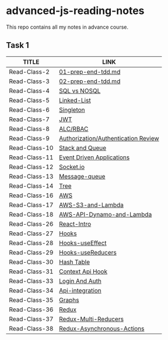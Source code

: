 # advanced-js-reading-notes
This repo contains all my notes in advance course.

## Task 1 


| TITLE  | LINK |
| --------  | -------- |
| Read-Class-2    | [01-prep-end-tdd.md](https://github.com/Oubaida996/advanced-js-reading-notes/blob/main/01-prep-end-tdd.md) | 
|Read-Class-3     |[02-prep-end-tdd.md](https://github.com/Oubaida996/advanced-js-reading-notes/blob/main/02-prep-end-tdd.md)  |
|Read-Class-4     |[SQL vs NOSQL](https://github.com/Oubaida996/advanced-js-reading-notes/blob/sql-vs-nosql/sql-vs-nosql.md)  |
|Read-Class-5     |[Linked-List](https://github.com/Oubaida996/advanced-js-reading-notes/blob/main/linked-list.md)  |
|Read-Class-6     |[Singleton](https://github.com/Oubaida996/advanced-js-reading-notes/blob/main/singleton-class-6.md)  |
|Read-Class-7     |[JWT](https://github.com/Oubaida996/advanced-js-reading-notes/blob/main/class-reading-07.md)  |
|Read-Class-8     |[ALC/RBAC](https://github.com/Oubaida996/advanced-js-reading-notes/blob/main/class-08-ACL.md)  |  
|Read-Class-9     |[Authorization/Authentication Review](https://github.com/Oubaida996/advanced-js-reading-notes/blob/main/review-authorization-and-authentication.md)  | 
|Read-Class-10     |[Stack and Queue](https://github.com/Oubaida996/advanced-js-reading-notes/blob/main/class-10-stack-and-queue.md)  |  
|Read-Class-11     |[Event Driven Applications](https://github.com/Oubaida996/advanced-js-reading-notes/blob/main/class-11-event-driven.md)  |  
|Read-Class-12     |[Socket.io](https://github.com/Oubaida996/advanced-js-reading-notes/blob/main/class-12-socket.io.md)  |  
|Read-Class-13     |[Message-queue](https://github.com/Oubaida996/advanced-js-reading-notes/blob/main/class-13-message-queue.md)  |  
|Read-Class-14     |[Tree](https://github.com/Oubaida996/advanced-js-reading-notes/blob/main/class-tree-14.md)  |   
|Read-Class-16     |[AWS](https://github.com/Oubaida996/advanced-js-reading-notes/blob/main/class-16-AWS.md)  |   
|Read-Class-17     |[AWS-S3-and-Lambda](https://github.com/Oubaida996/advanced-js-reading-notes/blob/main/class-17-AWS-S3-and-Lambda.md)  |
|Read-Class-18     |[AWS-API-Dynamo-and-Lambda](https://github.com/Oubaida996/advanced-js-reading-notes/blob/main/class%3D18-AWS-API-Dynamo-and-Lambda.md)  |
|Read-Class-26     |[React-Intro](https://github.com/Oubaida996/advanced-js-reading-notes/blob/main/class-26-intro-react.md)  |
|Read-Class-27     |[Hooks](https://github.com/Oubaida996/advanced-js-reading-notes/blob/main/class-27-hooks.md)  |
|Read-Class-28     |[Hooks-useEffect](https://github.com/Oubaida996/advanced-js-reading-notes/blob/main/class-28-useEffect.md)  |
|Read-Class-29     |[Hooks-useReducers](https://github.com/Oubaida996/advanced-js-reading-notes/blob/main/class-29-useReducers.md)  |
|Read-Class-30     |[Hash Table](https://github.com/Oubaida996/advanced-js-reading-notes/blob/main/class-30-hashTable.md)  |
|Read-Class-31     |[Context Api Hook](https://github.com/Oubaida996/advanced-js-reading-notes/blob/main/class-31-context-api-hook.md)  |
|Read-Class-33     |[Login And Auth](https://github.com/Oubaida996/advanced-js-reading-notes/blob/main/class-33-login-and-auth.md)  |
|Read-Class-34     |[Api-integration](https://github.com/Oubaida996/advanced-js-reading-notes/blob/main/class-34-Api-integration.md)  |
|Read-Class-35     |[Graphs](https://github.com/Oubaida996/advanced-js-reading-notes/blob/main/class-35-graphs.md)  |
|Read-Class-36     |[Redux](https://github.com/Oubaida996/advanced-js-reading-notes/blob/main/class-36-redux.md)  |
|Read-Class-37     |[Redux-Multi-Reducers](https://github.com/Oubaida996/advanced-js-reading-notes/blob/main/class-37-multi-reducers.md)  |
|Read-Class-38     |[Redux-Asynchronous-Actions](https://github.com/Oubaida996/advanced-js-reading-notes/blob/main/class-38-Redux-Asynchronous-Actions.md)  |



